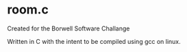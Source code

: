 # room.c

Created for the Borwell Software Challange

Written in C with the intent to be compiled using gcc on linux.
